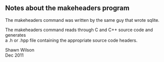 ## Notes about the makeheaders program

The makeheaders command was written by the same guy that wrote sqlite.

The makeheaders command reads through C and C++ source code and generates  
a .h or .hpp file containing the appropriate source code headers.

Shawn Wilson  
Dec 2011
